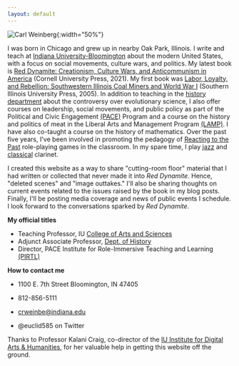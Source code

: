 ```yaml
---
layout: default
---
```


![Carl Weinberg](https://history.indiana.edu/images/Faculty/weinberg_carl.jpg){:width="50%"}

I was born in Chicago and grew up in nearby Oak Park, Illinois. I write and teach at [Indiana University-Bloomington](https://www.indiana.edu/) about the modern United States, with a focus on social movements, culture wars, and politics.  My latest book is [Red Dynamite: Creationism, Culture Wars, and Anticommunism in America](https://www.cornellpress.cornell.edu/book/9781501759291/red-dynamite/#bookTabs=1) (Cornell University Press, 2021). My first book was [Labor, Loyalty, and Rebellion: Southwestern Illinois Coal Miners and World War I](http://siupress.com/books/978-0-8093-2635-8) (Southern Illinois University Press, 2005). In addition to teaching in the [history department](https://history.indiana.edu/index.html) about the controversy over evolutionary science, I also offer courses on leadership, social movements, and public policy as part of the Political and Civic Engagement [(PACE)](https://pace.indiana.edu/index.html) Program and a course on the history and politics of meat in the Liberal Arts and Management Program [(LAMP)](https://lamp.indiana.edu/).  I have also co-taught a course on the history of mathematics.  Over the past five years, I've been involved in promoting the pedagogy of [Reacting to the Past](https://reacting.barnard.edu/) role-playing games in the classroom. In my spare time, I play [jazz](https://www.youtube.com/watch?v=uftOaK4ykDw) and [classical](https://www.youtube.com/watch?v=w_SvS_GdvSE) clarinet.

I created this website as a way to share "cutting-room floor" material that I had written or collected that never made it into *Red Dynamite*. Hence, "deleted scenes" and "image outtakes." I'll also be sharing thoughts on current events related to the issues raised by the book in my blog posts. Finally, I'll be posting media coverage and news of public events I schedule. I look forward to the conversations sparked by *Red Dynamite*.

**My official titles**

- Teaching Professor, IU [College of Arts and Sciences](https://college.indiana.edu/)
- Adjunct Associate Professor, [Dept. of History](https://history.indiana.edu/faculty_staff/adjunctfaculty/weinberg_carl.html)
- Director, PACE Institute for Role-Immersive Teaching and Learning [(PIRTL)](https://pace.indiana.edu/academics/games/index.html)

**How to contact me**

- 1100 E. 7th Street
  Bloomington, IN 47405

- 812-856-5111

- crweinbe@indiana.edu
- @euclid585 on Twitter

Thanks to Professor Kalani Craig, co-director of the [IU Institute for Digital Arts & Humanities](https://idah.indiana.edu/index.html), for her valuable help in getting this website off the ground.
